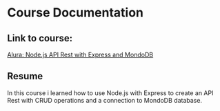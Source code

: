 # Course Documentation

## Link to course:
[Alura: Node.js API Rest with Express and MondoDB](https://cursos.alura.com.br/course/nodejs-api-rest-express-mongodb)

## Resume
In this course i learned how to use Node.js with Express to create an API Rest with CRUD operations and a connection to MondoDB database.

